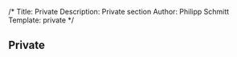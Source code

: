/*
Title: Private 
Description: Private section 
Author: Philipp Schmitt
Template: private
*/

## Private
